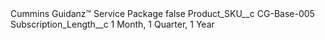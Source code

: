 <?xml version="1.0" encoding="UTF-8"?>
<CustomMetadata xmlns="http://soap.sforce.com/2006/04/metadata" xmlns:xsi="http://www.w3.org/2001/XMLSchema-instance" xmlns:xsd="http://www.w3.org/2001/XMLSchema">
    <label>Cummins Guidanz™ Service Package</label>
    <protected>false</protected>
    <values>
        <field>Product_SKU__c</field>
        <value xsi:type="xsd:string">CG-Base-005</value>
    </values>
    <values>
        <field>Subscription_Length__c</field>
        <value xsi:type="xsd:string">1 Month, 1 Quarter, 1 Year</value>
    </values>
</CustomMetadata>

